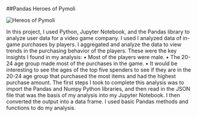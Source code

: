 ##Pandas Heroes of Pymoli

![Hereos of Pymoli](Heroes_of_Pymoli.png)

In this project, I used Python, Jupyter Notebook, and the Pandas library to analyze user data for a video game company. I used I analyzed data of in-game purchases by players. I aggregated and analyze the data to view trends in the purchasing behavior of the players. These were the key insights I found in my analysis:
•	Most of the players were male.
•	The 20-24 age group made most of the purchases in the game.
•	It would be interesting to see the ages of the top five spenders to see if they are in the 20-24 age group that purchased the most items and had the highest purchase amount.
The first steps I took to complete this analysis was to import the Pandas and Numpy Python libraries, and then read in the JSON file that was the basis of my analysis into my Jupyter Notebook. I then converted the output into a data frame. I used basic Pandas methods and functions to do my analysis.
